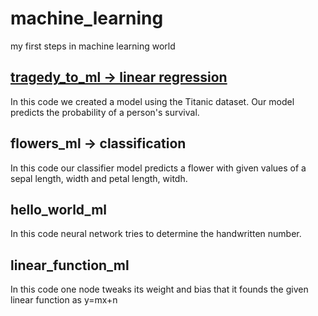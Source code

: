 # machine_learning
my first steps in machine learning world

## [tragedy_to_ml -> linear regression](https://github.com/SemihAkkoc/machine_learning/blob/main/tragedy_to_ml.ipynb)

In this code we created a model using the Titanic dataset. Our model predicts the probability of a person's survival.
## flowers_ml -> classification
In this code our classifier model predicts a flower with given values of a sepal length, width and petal length, witdh.
## hello_world_ml
In this code neural network tries to determine the handwritten number.
## linear_function_ml
In this code one node tweaks its weight and bias that it founds the given linear function as y=mx+n 
